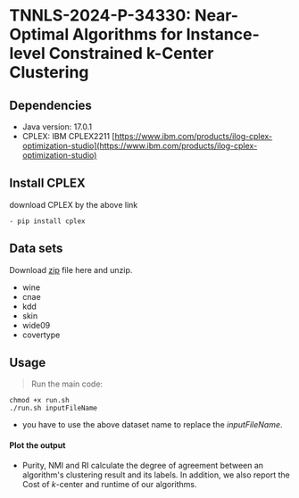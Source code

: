 # TNNLS-2024-P-34330: Near-Optimal Algorithms for Instance-level Constrained k-Center Clustering 

  ## Dependencies
  - Java version: 17.0.1
  - CPLEX: IBM CPLEX2211 [https://www.ibm.com/products/ilog-cplex-optimization-studio](https://www.ibm.com/products/ilog-cplex-optimization-studio)

   ## Install CPLEX
   download CPLEX by the above link
   
    - pip install cplex
    
  ## Data sets
  Download [zip](https://drive.google.com/drive/folders/1lA6-7GxS5VwpiBIqZAZ2tfHnIBkkwG9X) file here and unzip.
  - wine
  - cnae
  - kdd
  - skin
  - wide09
  - covertype

 ## Usage
 > Run the main code:

    chmod +x run.sh
    ./run.sh inputFileName

  - you have to use the above dataset name to replace the _inputFileName_.

  #### Plot the output

  -  Purity, NMI and RI calculate the degree of agreement between an algorithm's clustering result and its labels. In addition, we also report the Cost of $k$-center and runtime of our algorithms.
